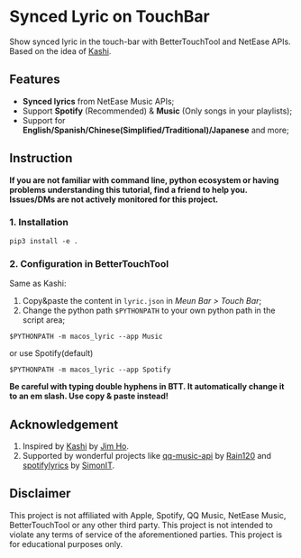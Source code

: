 <h1>Synced Lyric on TouchBar</h1>

Show synced lyric in the touch-bar with BetterTouchTool and NetEase APIs. Based on the idea of [Kashi](https://community.folivora.ai/t/kashi-show-current-song-lyrics-on-touch-bar-spotify-itunes-youtube/6301).

## Features

-   **Synced lyrics** from NetEase Music APIs;
-   Support **Spotify** (Recommended) & **Music** (Only songs in your playlists);
-   Support for **English/Spanish/Chinese(Simplified/Traditional)/Japanese** and more;

## Instruction

**If you are not familiar with command line, python ecosystem or having problems understanding this tutorial, find a friend to help you. Issues/DMs are not actively monitored for this project.**

### 1. Installation

```shell
pip3 install -e .
```

### 2. Configuration in BetterTouchTool

Same as Kashi:

1.  Copy&paste the content in `lyric.json` in _Meun Bar > Touch Bar_;
2.  Change the python path `$PYTHONPATH` to your own python path in the script area;

```shell
$PYTHONPATH -m macos_lyric --app Music
```

or use Spotify(default)

```shell
$PYTHONPATH -m macos_lyric --app Spotify
```

**Be careful with typing double hyphens in BTT. It automatically change it to an em slash. Use copy & paste instead!**

## Acknowledgement

1. Inspired by [Kashi](https://community.folivora.ai/t/kashi-show-current-song-lyrics-on-touch-bar-spotify-itunes-youtube/6301) by [Jim Ho](https://github.com/jimu-gh).
2. Supported by wonderful projects like [qq-music-api](https://github.com/Rain120/qq-music-api) by [Rain120](https://github.com/Rain120) and [spotifylyrics](https://github.com/SimonIT/spotifylyrics) by [SimonIT](https://github.com/SimonIT).

## Disclaimer

This project is not affiliated with Apple, Spotify, QQ Music, NetEase Music, BetterTouchTool or any other third party. This project is not intended to violate any terms of service of the aforementioned parties. This project is for educational purposes only.
